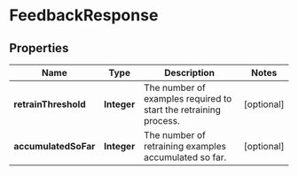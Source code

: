

# FeedbackResponse

## Properties

Name | Type | Description | Notes
------------ | ------------- | ------------- | -------------
**retrainThreshold** | **Integer** | The number of examples required to start the retraining process. |  [optional]
**accumulatedSoFar** | **Integer** | The number of retraining examples accumulated so far. |  [optional]




